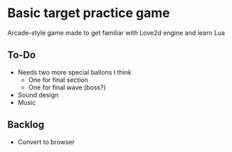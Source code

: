 # Basic target practice game

Arcade-style game made to get familiar with Love2d engine and learn Lua

## To-Do
- Needs two more special ballons I think 
    - One for final section
    - One for final wave (boss?)
- Sound design 
- Music

## Backlog 
- Convert to browser 
